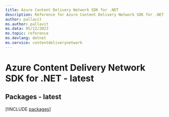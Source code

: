 ```yaml
---
title: Azure Content Delivery Network SDK for .NET
description: Reference for Azure Content Delivery Network SDK for .NET
author: pallavit
ms.author: pallavit
ms.data: 05/12/2023
ms.topic: reference
ms.devlang: dotnet
ms.service: contentdeliverynetwork
---
```

# Azure Content Delivery Network SDK for .NET - latest
## Packages - latest
[!INCLUDE [packages](content-delivery-network-index.md)]